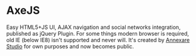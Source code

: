 # AxeJS

Easy HTML5+JS UI, AJAX navigation and social networks integration, published as jQuery Plugin. For some things modern browser is required, old IE (below IE8) isn't supported and never will.
It's created by [Annexare Studio](http://annexare.com/) for own purposes and now becomes public.